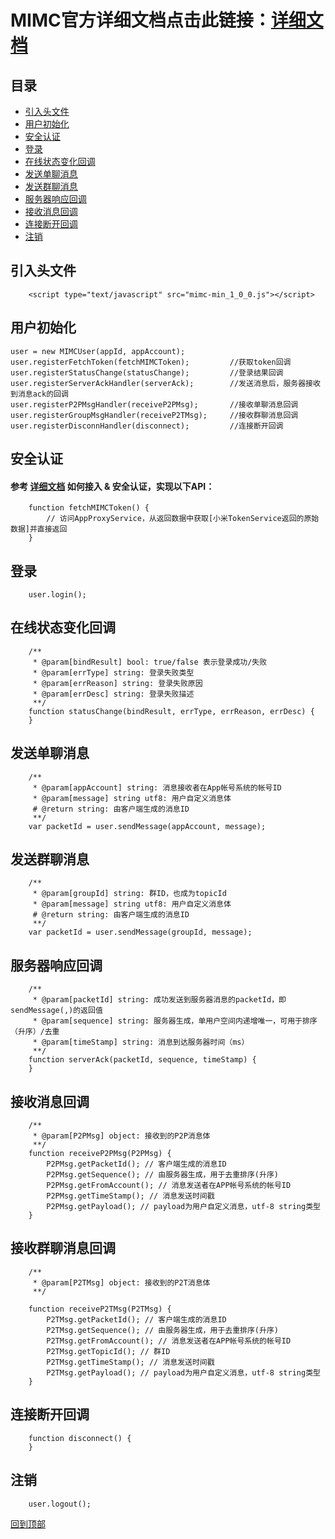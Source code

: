 # MIMC官方详细文档点击此链接：[详细文档](https://github.com/Xiaomi-mimc/operation-manual)

## 目录
* [引入头文件](#引入头文件)
* [用户初始化](#用户初始化)
* [安全认证](#安全认证)
* [登录](#登录)
* [在线状态变化回调](#在线状态变化回调)
* [发送单聊消息](#发送单聊消息)
* [发送群聊消息](#发送群聊消息)
* [服务器响应回调](#服务器响应回调)
* [接收消息回调](#接收消息回调)
* [连接断开回调](#连接断开回调)
* [注销](#注销)

## 引入头文件

```
    <script type="text/javascript" src="mimc-min_1_0_0.js"></script>
```
    
## 用户初始化
    user = new MIMCUser(appId, appAccount);
    user.registerFetchToken(fetchMIMCToken);         //获取token回调
    user.registerStatusChange(statusChange);         //登录结果回调
    user.registerServerAckHandler(serverAck);        //发送消息后，服务器接收到消息ack的回调
    user.registerP2PMsgHandler(receiveP2PMsg);       //接收单聊消息回调
    user.registerGroupMsgHandler(receiveP2TMsg);     //接收群聊消息回调
    user.registerDisconnHandler(disconnect);         //连接断开回调

## 安全认证
#### 参考 [详细文档](https://github.com/Xiaomi-mimc/operation-manual) 如何接入 & 安全认证，实现以下API： 
```
    function fetchMIMCToken() { 
        // 访问AppProxyService，从返回数据中获取[小米TokenService返回的原始数据]并直接返回
    }
```

## 登录
```
    user.login();
```

## 在线状态变化回调
```
    /**
     * @param[bindResult] bool: true/false 表示登录成功/失败
     * @param[errType] string: 登录失败类型
     * @param[errReason] string: 登录失败原因
     * @param[errDesc] string: 登录失败描述
     **/
    function statusChange(bindResult, errType, errReason, errDesc) {
    }
```

## 发送单聊消息
```
    /**
     * @param[appAccount] string: 消息接收者在App帐号系统的帐号ID
     * @param[message] string utf8: 用户自定义消息体
     # @return string: 由客户端生成的消息ID
     **/
    var packetId = user.sendMessage(appAccount, message);
```
## 发送群聊消息
```
    /**
     * @param[groupId] string: 群ID，也成为topicId
     * @param[message] string utf8: 用户自定义消息体
     # @return string: 由客户端生成的消息ID
     **/
    var packetId = user.sendMessage(groupId, message);
```

## 服务器响应回调
```
    /**
     * @param[packetId] string: 成功发送到服务器消息的packetId，即sendMessage(,)的返回值
     * @param[sequence] string: 服务器生成，单用户空间内递增唯一，可用于排序（升序）/去重
     * @param[timeStamp] string: 消息到达服务器时间（ms）
     **/
    function serverAck(packetId, sequence, timeStamp) {
    }
```
## 接收消息回调
```
    /**
     * @param[P2PMsg] object: 接收到的P2P消息体 
     **/
    function receiveP2PMsg(P2PMsg) {
        P2PMsg.getPacketId(); // 客户端生成的消息ID
        P2PMsg.getSequence(); // 由服务器生成，用于去重排序(升序)
        P2PMsg.getFromAccount(); // 消息发送者在APP帐号系统的帐号ID
        P2PMsg.getTimeStamp(); // 消息发送时间戳
        P2PMsg.getPayload(); // payload为用户自定义消息，utf-8 string类型
    }   
```
## 接收群聊消息回调
```
    /**
     * @param[P2TMsg] object: 接收到的P2T消息体 
     **/

    function receiveP2TMsg(P2TMsg) {
        P2TMsg.getPacketId(); // 客户端生成的消息ID
        P2TMsg.getSequence(); // 由服务器生成，用于去重排序(升序)
        P2TMsg.getFromAccount(); // 消息发送者在APP帐号系统的帐号ID
        P2TMsg.getTopicId(); // 群ID
        P2TMsg.getTimeStamp(); // 消息发送时间戳
        P2TMsg.getPayload(); // payload为用户自定义消息，utf-8 string类型
    }  
```
## 连接断开回调
```
    function disconnect() {
    }
```
  


## 注销
```
    user.logout();
```

[回到顶部](#readme)
